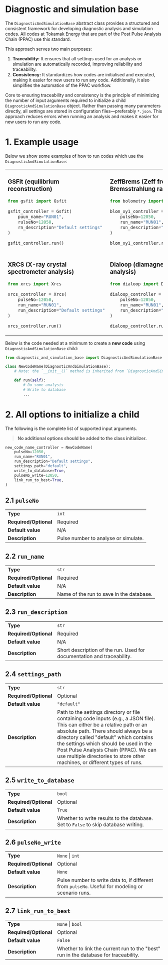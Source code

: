 # Diagnostic and simulation base
The `DiagnosticAndSimulationBase` abstract class provides a structured and consistent framework for developing diagnostic analysis and simulation codes.
All codes at Tokamak Energy that are part of the Post Pulse Analysis Chain (PPAC) use this standard.

This approach serves two main purposes:
1. **Traceability:** It ensures that all settings used for an analysis or simulation are automatically recorded, improving reliability and traceability.
2. **Consistency:** It standardizes how codes are initialised and executed, making it easier for new users to run any code. Additionally, it also simplifies the automation of the PPAC workflow.

Core to ensuring traceability and consistency is the principle of minimizing the number of input arguments required to initialize a child `DiagnosticAndSimulationBase` object.
Rather than passing many parameters directly, all settings are stored in configuration files—preferably `*.json`.
This approach reduces errors when running an analysis and makes it easier for new users to run any code.

# 1. Example usage

Below we show some examples of how to run codes which use the `DiagnosticAndSimulationBase`:

<table>
    <tr>
        <td style="width: 50%; vertical-align: top;">

### GSFit (equilibrium reconstruction)

```python
from gsfit import Gsfit

gsfit_controller = Gsfit(
    puun_name="RUN01",
    rulseNo=12050,
    rn_description="Default settings"
)

gsfit_controller.run()
```

</td>
        <td style="width: 50%; vertical-align: top;">

### ZeffBrems (Zeff from Bremsstrahlung radiation)

```python
from bolometry import BlomXY1

blom_xy1_controller = BlomXY1(
    pulseNo=12050,
    run_name="RUN01",
    run_description="Default settings"
)

blom_xy1_controller.run()
```

</td>
    </tr>
    <tr>
        <td style="width: 50%; vertical-align: top;">

### XRCS (X-ray crystal spectrometer analysis)

```python
from xrcs import Xrcs

xrcs_controller = Xrcs(
    pulseNo=12050,
    run_name="RUN01",
    run_description="Default settings"
)

xrcs_controller.run()
```

</td>
        <td style="width: 50%; vertical-align: top;">

### Dialoop (diamagnetic loop analysis)

```python
from dialoop import Dialoop

dialoop_controller = Dialoop(
    pulseNo=12050,
    run_name="RUN01",
    run_description="Default settings"
)

dialoop_controller.run()
```

</td>
    </tr>
</table>


Below is the code needed at a minimum to create a **new code** using `DiagnosticAndSimulationBase` child:
```python
from diagnostic_and_simulation_base import DiagnosticAndSimulationBase

class NewCodeName(DiagnosticAndSimulationBase):
    # Note: the `__init__()` method is inherited from `DiagnosticAndSimulationBase`

    def run(self):
        # Do some analysis
        # Write to database
        ...
```
# 2. All options to initialize a child

The following is the complete list of supported input arguments.

> **No additional options should be added to the class initializer.**

```python
new_code_name_controller = NewCodeName(
    pulseNo=12050,
    run_name="RUN01",
    run_description="Default settings",
    settings_path="default",
    write_to_database=True,
    pulseNo_write=12050,
    link_run_to_best=True,
)
```

## 2.1 `pulseNo`

<table>
    <tr>
        <td><strong>Type</strong></td>
        <td><code>int</code></td>
    </tr>
    <tr>
        <td><strong>Required/Optional</strong></td>
        <td>Required</td>
    </tr>
    <tr>
        <td><strong>Default value</strong></td>
        <td>N/A</td>
    </tr>
    <tr>
        <td><strong>Description</strong></td>
        <td>Pulse number to analyse or simulate.</td>
    </tr>
</table>

## 2.2 `run_name`

<table>
    <tr>
        <td><strong>Type</strong></td>
        <td><code>str</code></td>
    </tr>
    <tr>
        <td><strong>Required/Optional</strong></td>
        <td>Required</td>
    </tr>
    <tr>
        <td><strong>Default value</strong></td>
        <td>N/A</td>
    </tr>
    <tr>
        <td><strong>Description</strong></td>
        <td>Name of the run to save in the database.</td>
    </tr>
</table>

## 2.3 `run_description`

<table>
    <tr>
        <td><strong>Type</strong></td>
        <td><code>str</code></td>
    </tr>
    <tr>
        <td><strong>Required/Optional</strong></td>
        <td>Required</td>
    </tr>
    <tr>
        <td><strong>Default value</strong></td>
        <td>N/A</td>
    </tr>
    <tr>
        <td><strong>Description</strong></td>
        <td>Short description of the run. Used for documentation and traceability.</td>
    </tr>
</table>

## 2.4 `settings_path`

<table>
    <tr>
        <td><strong>Type</strong></td>
        <td><code>str</code></td>
    </tr>
    <tr>
        <td><strong>Required/Optional</strong></td>
        <td>Optional</td>
    </tr>
    <tr>
        <td><strong>Default value</strong></td>
        <td><code>"default"</code></td>
    </tr>
    <tr>
        <td><strong>Description</strong></td>
        <td>Path to the settings directory or file containing code inputs (e.g., a JSON file). This can either be a relative path or an absolute path. There should always be a directory called "default" which contains the settings which should be used in the Post Pulse Analysis Chain (PPAC). We can use multiple directories to store other machines, or different types of runs.</td>
    </tr>
</table>

## 2.5 `write_to_database`

<table>
    <tr>
        <td><strong>Type</strong></td>
        <td><code>bool</code></td>
    </tr>
    <tr>
        <td><strong>Required/Optional</strong></td>
        <td>Optional</td>
    </tr>
    <tr>
        <td><strong>Default value</strong></td>
        <td><code>True</code></td>
    </tr>
    <tr>
        <td><strong>Description</strong></td>
        <td>Whether to write results to the database. Set to <code>False</code> to skip database writing.</td>
    </tr>
</table>

## 2.6 `pulseNo_write`

<table>
    <tr>
        <td><strong>Type</strong></td>
        <td><code>None</code> &#124; <code>int</code></td>
    </tr>
    <tr>
        <td><strong>Required/Optional</strong></td>
        <td>Optional</td>
    </tr>
    <tr>
        <td><strong>Default value</strong></td>
        <td><code>None</code></td>
    </tr>
    <tr>
        <td><strong>Description</strong></td>
        <td>Pulse number to write data to, if different from <code>pulseNo</code>. Useful for modeling or scenario runs.</td>
    </tr>
</table>

## 2.7 `link_run_to_best`

<table>
    <tr>
        <td><strong>Type</strong></td>
        <td><code>None</code> &#124; <code>bool</code></td>
    </tr>
    <tr>
        <td><strong>Required/Optional</strong></td>
        <td>Optional</td>
    </tr>
    <tr>
        <td><strong>Default value</strong></td>
        <td><code>False</code></td>
    </tr>
    <tr>
        <td><strong>Description</strong></td>
        <td>Whether to link the current run to the "best" run in the database for traceability.</td>
    </tr>
</table>
